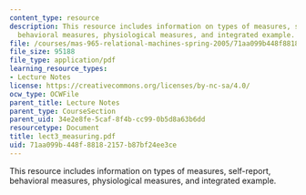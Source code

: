 ```yaml
---
content_type: resource
description: This resource includes information on types of measures, self-report,
  behavioral measures, physiological measures, and integrated example.
file: /courses/mas-965-relational-machines-spring-2005/71aa099b448f88182157b87bf24ee3ce_lect3_measuring.pdf
file_size: 95188
file_type: application/pdf
learning_resource_types:
- Lecture Notes
license: https://creativecommons.org/licenses/by-nc-sa/4.0/
ocw_type: OCWFile
parent_title: Lecture Notes
parent_type: CourseSection
parent_uid: 34e2e8fe-5caf-8f4b-cc99-0b5d8a63b6dd
resourcetype: Document
title: lect3_measuring.pdf
uid: 71aa099b-448f-8818-2157-b87bf24ee3ce
---
```

This resource includes information on types of measures, self-report, behavioral measures, physiological measures, and integrated example.